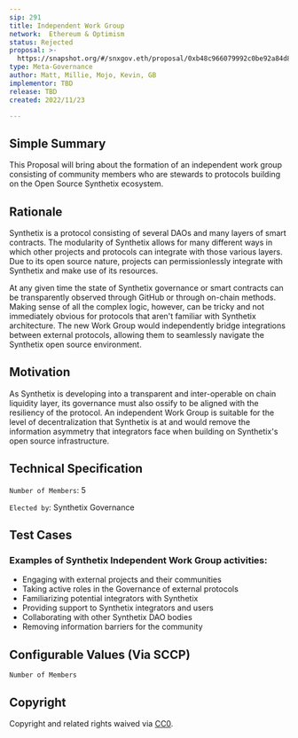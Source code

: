 ```yaml
---
sip: 291
title: Independent Work Group
network:  Ethereum & Optimism
status: Rejected
proposal: >-
  https://snapshot.org/#/snxgov.eth/proposal/0xb48c966079992c0be92a84d846688f5a22b8dce0eeede27ce3339dc2ec2f1444
type: Meta-Governance
author: Matt, Millie, Mojo, Kevin, GB
implementor: TBD
release: TBD
created: 2022/11/23

---
```


## Simple Summary

This Proposal will bring about the formation of an independent work group consisting of community members who are stewards to protocols building on the Open Source Synthetix ecosystem.

## Rationale

Synthetix is a protocol consisting of several DAOs and many layers of smart contracts. The modularity of Synthetix allows for many different ways in which other projects and protocols can integrate with those various layers. Due to its open source nature, projects can permissionlessly integrate with Synthetix and make use of its resources.

At any given time the state of Synthetix governance or smart contracts can be transparently observed through GitHub or through on-chain methods. Making sense of all the complex logic, however, can be tricky and not immediately obvious for protocols that aren't familiar with Synthetix architecture. The new Work Group would independently bridge integrations between external protocols, allowing them to seamlessly navigate the Synthetix open source environment.

## Motivation

As Synthetix is developing into a transparent and inter-operable on chain liquidity layer, its governance must also ossify to be aligned with the resiliency of the protocol. An independent Work Group is suitable for the level of decentralization that Synthetix is at and would remove the information asymmetry that integrators face when building on Synthetix's open source infrastructure.

## Technical Specification

`Number of Members`: 5

`Elected by`: Synthetix Governance

## Test Cases

### Examples of Synthetix Independent Work Group activities:

- Engaging with external projects and their communities 
- Taking active roles in the Governance of external protocols 
- Familiarizing potential integrators with Synthetix 
- Providing support to Synthetix integrators and users
- Collaborating with other Synthetix DAO bodies 
- Removing information barriers for the community 

## Configurable Values (Via SCCP)

`Number of Members`


## Copyright

Copyright and related rights waived via [CC0](https://creativecommons.org/publicdomain/zero/1.0/).
